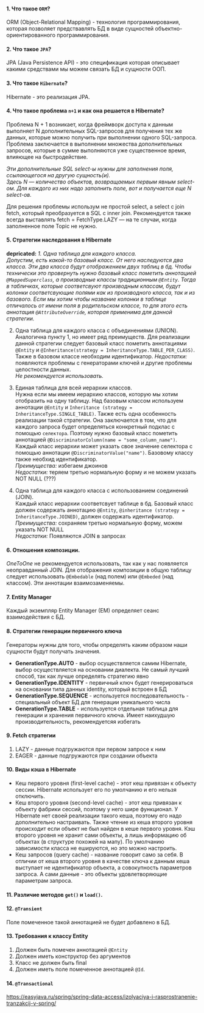 #### 1. Что такое `ORM`?
ORM (Object-Relational Mapping) - технология программирования, которая позволяет предствавлять БД в виде сущностей объектно-ориентированного программирования.

#### 2. Что такое `JPA`?
JPA (Java Persistence API) - это спецификация которая описывает какими средствами мы можем связать БД и сущности ООП.

#### 3. Что такое `Hibernate`?
Hibernate - это реализация JPA. 

#### 4. Что такое проблема `n+1` и как она решается в Hibernate?
Проблема N + 1 возникает, когда фреймворк доступа к данным выполняет N дополнительных SQL-запросов для получения тех же данных, которые можно получить при выполнении одного SQL-запроса. Проблема заключается в выполнении множества дополнительных запросов, которые в сумме выполняются уже существенное время, влияющее на быстродействие.         
          
_Эти дополнительные SQL select-ы нужны для заполнения поля, ссылающегося на другую сущность(и).     
Здесь N — количество объектов, возвращаемых первым явным select-ом. Для каждого из них надо заполнить поле, вот и получается еще N select-ов._          
       
Для решения проблемы использум не простой select, а select с join fetch, который преобразуется в SQL с inner join. Рекомендуется также всегда выставлять fetch = FetchType.LAZY  — на те случаи, когда заполненное поле Topic не нужно.         
         

#### 5. Стратегии наследования в Hibernate
__depricated:__  _1. Одна таблица для каждого класса.   
Допустим, есть какой-то базовый класс. От него наследуются два класса. Эти два класса будут отображением двух таблиц в бд. Чтобы технически это провернуть 
нужно базовый класс пометить аннотацией `@MappedSuperclass`, а производные классы традиционным `@Entity`. Тогда в табличках, которые соответсвуют производным классам, будут колонки соответсвующие полями как из производного класса, так и из базового. Если мы хотим чтобы название колонки в таблице отличалось от имени поля в родительском классе, то для этого есть аннотация `@AttributeOverride`, которая применима для данной стратегии._    

2. Одна таблица для каждого класса с объединениями (UNION).   
Аналогична пункту 1, но имеет ряд преимуществ. Для реализации данной стратегии следует базовый класс пометить аннотациями `@Entity` и `@Inheritance(strategy = InheritanceType.TABLE_PER_CLASS)`. Также в базовом классе необходим идентификатор.
_Недостатки:_ появляются проблемы с генераторами ключей и другие проблемы целостности данных.   
_Не рекомендуется использовать._

3. Единая таблица для всей иерархии классов.   
Нужна если мы имеем иерархию классов, которую мы хотим отобразить на одну таблицу. Над базовым классом используем аннотации `@Entity` и `Inheritance (strategy = InheritanceType.SINGLE_TABLE)`. Также есть одна особенность реализации такой стратегии. Она заключается в том, что для каждого запроса будет определяться конкретный подклас с помощью `селектора`. Поэтому нужно базовый класс пометить аннотацией `@DiscriminatorColumn(name = "some_column_name")`. Каждый класс иерархии может указать свое значение селектора с помощью аннотации `@DiscriminatorValue("name")`. Базовому классу также необхид идентификатор.   
_Преимущества:_ избегаем джоинов   
_Недостатки:_ теряем третью нормальную форму и не можем указать NOT NULL (???)    
4. Одна таблица для каждого класса с использованием соединений (JOIN).   
Каждый класс иерархии соответсвует таблице в бд. Базовый класс должен содержать аннотацию `@Entity`, `@inheritance (strategy = InheritanceType.JOINED)`, должен содержать идентификатор.    
_Преимущества:_ сохраняем третью нормальную форму, можем указать NOT NULL   
_Недостатки:_ Появляются JOIN в запросах

#### 6. Отношения композиции.
_OneToOne_ не рекомендуется использовать, так как у нас появляется неоправданный JOIN. Для отображения композиции в общую таблицу следует использовать `@Embedable` (над полем) или `@Embeded` (над классом). Эти аннотации взаимозаменяемы.

#### 7. Entity Manager
Каждый экземпляр Entity Manager (EM) определяет сеанс взаимодействия с БД.

#### 8. Стратегии генерации первичного ключа
Генераторы нужны для того, чтобы определять каким образом наши сущности будут получать значения. 

* __GenerationType.AUTO__ - выбор осуществляется самим Hibernate, выбор осуществляется на основании диалекта. Не самый лучший способ, так как лучше определять стратегию явно 
* __GenerationType.IDENTITY__ - первичный ключ будет генерироваться на основании типа данных identity, который встроен в БД
* __GenerationType.SEQUENCE__ - используется последовательность - специальный объект БД для генерации уникального числа
* __GenerationType.TABLE__ - используется отдельная таблица для генерации и хранения первичного ключа. Имеет наихудшую производительность, рекомендуетсяя избегать

#### 9. Fetch стратегии
1. LAZY - данные подгружаются при первом запросе к ним
2. EAGER - данные подгружаются при создании объекта

#### 10. Виды кэша в Hibernate
* Кеш первого уровня (first-level cache) - этот кеш привязан к объекту сессии. Hibernate использует его по  умолчанию и его нельзя отключить.
* Кеш второго уровня (second-level cache) - этот кеш привязан к объекту фабрики сессий, поэтому у него шире функционал. У Hibernate нет своей реализации такого кеша, поэтому его надо дополнительно настраивать. Также чтение из кеша второго уровня происходит если объект не был найден в кеше первого уровня. Кэш второго уровня не хранит сами объекты, а лишь информацию об объектах (в структуре похожей на мапу). По умолчанию зависимости класса не ешируются, но это можно настроить.
* Кеш запросов (query cache) - название говорит само за себя. В отличии от кеша второго уровня в качестве ключа к данным кеша выступает не идентификатор объекта, а совокупность параметров запроса. А сами данные - это объекты удовлетворяющие параметрам запроса.

#### 11. Различие методов `get()` и `load()`.

#### 12. `@Transient`
Поле помеченное такой аннотацией не будет добавлено в БД.

#### 13. Требования к классу Entity
1. Должен быть помечен аннотацией `@Entity`
2. Должен иметь конструктор без аргументов
3. Класс не должен быть final
4. Должен иметь поле помеченное аннотацией `@Id`.

#### 14. `@Transactional`
https://easyjava.ru/spring/spring-data-access/izolyaciya-i-rasprostranenie-tranzakcij-v-spring/


